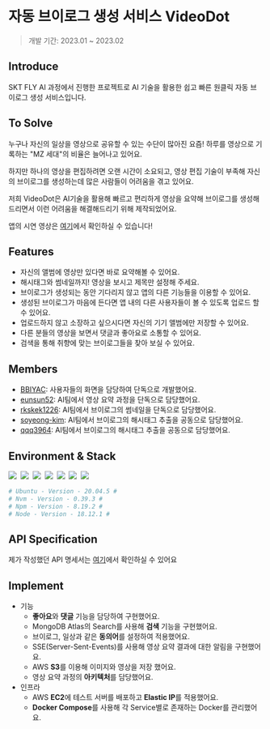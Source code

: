 # 자동 브이로그 생성 서비스 VideoDot
> 개발 기간: 2023.01 ~ 2023.02

## Introduce
SKT FLY AI 과정에서 진행한 프로젝트로 AI 기술을 활용한 쉽고 빠른 원클릭 자동 브이로그 생성 서비스입니다.

## To Solve
누구나 자신의 일상을 영상으로 공유할 수 있는 수단이 많아진 요즘! 하루를 영상으로 기록하는 "MZ 세대"의 비율은 늘어나고 있어요.

하지만 하나의 영상을 편집하려면 오랜 시간이 소요되고, 영상 편집 기술이 부족해 자신의 브이로그를 생성하는데 많은 사람들이 어려움을 겪고 있어요.  

저희 VideoDot은 AI기술을 활용해 빠르고 편리하게 영상을 요약해 브이로그를 생성해 드리면서 이런 어려움을 해결해드리기 위해 제작되었어요.

앱의 시연 영상은 [여기](https://github.com/skt-fly-teamHashTag/Frontend/blob/master/README.md#%EC%8B%A4%ED%96%89-%EC%98%81%EC%83%81)에서 확인하실 수 있습니다!

## Features
- 자신의 앨범에 영상만 있다면 바로 요약해볼 수 있어요.
- 해시태그와 썸네일까지! 영상을 보시고 제목만 설정해 주세요.
- 브이로그가 생성되는 동안 기다리지 않고 앱의 다른 기능들을 이용할 수 있어요.
- 생성된 브이로그가 마음에 든다면 앱 내의 다른 사용자들이 볼 수 있도록 업로드 할 수 있어요.
- 업로드하지 않고 소장하고 싶으시다면 자신의 기기 앨범에만 저장할 수 있어요.
- 다른 분들의 영상을 보면서 댓글과 좋아요로 소통할 수 있어요.
- 검색을 통해 취향에 맞는 브이로그들을 찾아 보실 수 있어요.

## Members
- [BBIYAC](https://github.com/BBIYAC): 사용자들의 화면을 담당하여 단독으로 개발했어요.
- [eunsun52](https://github.com/eunsun53): AI팀에서 영상 요약 과정을 단독으로 담당했어요.
- [rkskek1226](https://github.com/rkskek1226): AI팀에서 브이로그의 썸네일을 단독으로 담당했어요.
- [soyeong-kim](https://github.com/soyeong-kim): AI팀에서 브이로그의 해시태그 추출을 공동으로 담당했어요.
- [qqq3964](https://github.com/qqq3964): AI팀에서 브이로그의 해시태그 추출을 공동으로 담당했어요.
 

## Environment & Stack
<p>
<img src="https://img.shields.io/badge/MySQL-4479A1?style=flat-square&logo=MySQL&logoColor=white"/></a>&nbsp 
<img src="https://img.shields.io/badge/NestJS-E0234E?style=flat-square&logo=NestJS&logoColor=white"/></a>&nbsp 
<img src="https://img.shields.io/badge/MongoDB-47A248?style=flat-square&logo=MongoDB&logoColor=white"/></a>&nbsp 
<img src="https://img.shields.io/badge/Redis-DC382D?style=flat-square&logo=Redis&logoColor=white"/></a>&nbsp 
<img src="https://img.shields.io/badge/AWS EC2-FF9900?style=flat-square&logo=AWS EC2&logoColor=white"/></a>&nbsp 
<img src="https://img.shields.io/badge/AWS S3-569A31?style=flat-square&logo=AWS S3&logoColor=white"/></a>&nbsp 
<img src="https://img.shields.io/badge/Docker-569A31?style=flat-square&logo=Docker&logoColor=white"/></a>&nbsp 
</p>

```sh
# Ubuntu - Version - 20.04.5 #
# Nvm - Version - 0.39.3 #
# Npm - Version - 8.19.2 #
# Node - Version - 18.12.1 #
```

## API Specification
제가 작성했던 API 명세서는 [여기](https://video-dot-project.gitbook.io/video_dot-api/)에서 확인하실 수 있어요

## Implement
- 기능  
    - **좋아요**와 **댓글** 기능을 담당하여 구현했어요.
    - MongoDB Atlas의 Search를 사용해 **검색** 기능을 구현했어요.
    - 브이로그, 일상과 같은 **동의어**를 설정하여 적용했어요.
    - SSE(Server-Sent-Events)를 사용해 영상 요약 결과에 대한 알림을 구현했어요. 
    - AWS **S3**를 이용해 이미지와 영상을 저장 했어요.
    - 영상 요약 과정의 **아키텍처**를 담당했어요.
- 인프라
    - AWS **EC2**에 테스트 서버를 배포하고 **Elastic IP**를 적용했어요.
    - **Docker Compose**를 사용해 각 Service별로 존재하는 Docker를 관리했어요.